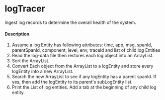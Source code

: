 # logTracer 

Ingest log records to determine the overall health of the system. 
  
  
#### Description
1. Assume a log Entity has following attributes: time, app, msg, spanId, parentSpanId, component, level, env, traceId and list of child log Entities
2. Read the log-data file then restores each log object into an ArrayList. 
3. Sort the ArrayList.
4. Convert Each object from the ArrayList to a logEntity and store every logEntity into a new ArrayList.
5. Search the new ArrayList to see if any logEntity has a parent spanId. If yes, then add the logEntity to its parent's subLogEntity list.
6. Print the List of log entities. Add a tab at the beginning of any child log entity.




  
